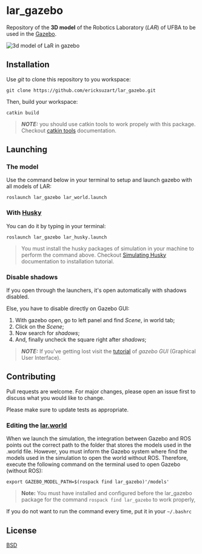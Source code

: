 
# lar_gazebo

Repository of the **3D model** of the Robotics Laboratory (*LAR*) of UFBA to be used in the [Gazebo](http://gazebosim.org/).

![3d model of LaR in gazebo](https://drive.google.com/uc?export=view&id=1uXXjb6ia2QoiZ3wRi_qFUjFoO-EgZ79l)

## Installation

Use *git* to clone this repository to you workspace:

```{bash}
git clone https://github.com/ericksuzart/lar_gazebo.git
```

Then, build your workspace:

```{bash}
catkin build
```

> **_NOTE:_** you should use catkin tools to work propely with this package. Checkout [catkin tools](https://catkin-tools.readthedocs.io/en/latest/index.html) documentation.

## Launching

### The model

Use the command below in your terminal to setup and launch gazebo with all models of LAR:

```{bash}
roslaunch lar_gazebo lar_world.launch
```

### With [Husky](http://wiki.ros.org/Robots/Husky)

You can do it by typing in your terminal:

```{bash}
roslaunch lar_gazebo lar_husky.launch
```

> You must install the husky packages of simulation in your machine to perform the command above. Checkout [Simulating Husky](http://wiki.ros.org/husky_gazebo/Tutorials/Simulating%20Husky) documentation to installation tutorial.

### Disable shadows

If you open through the launchers, it's open automatically with shadows disabled.

Else, you have to disable directly on Gazebo GUI:

1. With gazebo open, go to left panel and find *Scene*, in world tab;
2. Click on the *Scene*;
3. Now search for *shadows*;
4. And, finally uncheck the square right after *shadows*;

> **_NOTE:_** If you've getting lost visit the [tutorial](http://gazebosim.org/tutorials?cat=guided_b&tut=guided_b2) of *gazebo GUI* (Graphical User Interface).

## Contributing

Pull requests are welcome. For major changes, please open an issue first to discuss what you would like to change.

Please make sure to update tests as appropriate.

### Editing the [lar.world](worlds/lar.world)

When we launch the simulation, the integration between Gazebo and ROS points out the correct path to the folder that stores the models used in the .world file. However, you must inform the Gazebo system where find the models used in the simulation to open the world without ROS. Therefore, execute the following command on the terminal used to open Gazebo (without ROS):

```console
export GAZEBO_MODEL_PATH=$(rospack find lar_gazebo)'/models'
```

> **Note:** You must have installed and configured before the lar_gazebo package for the command `rospack find lar_gazebo` to work properly, 

If you do not want to run the command every time, put it in your `~/.bashrc`

## License

[BSD](https://opensource.org/licenses/BSD-2-Clause)

